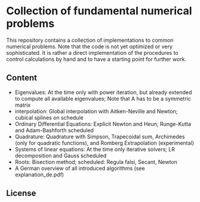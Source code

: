 # Collection of fundamental numerical problems

This repository contains a collection of implementations to common numerical problems. Note that the code is not yet optimized or very sophisticated. It is rather a direct implementation of the procedures to control calculations by hand and to have a starting point for further work.

## Content

* Eigenvalues: At the time only with power iteration, but already extended to compute all available eigenvalues; Note that A has to be a symmetric matrix
* interpolation: Global interpolation with Aitken-Neville and Newton; cubical splines on schedule
* Ordinary Differential Equations: Explicit Newton and Heun; Runge-Kutta and Adam-Bashforth scheduled
* Quadrature: Quadrature with Simpson, Trapecoidal sum, Archimedes (only for quadratic functions), and Romberg Extrapolation (experimental)
* Systems of linear equations: At the time only iterative solvers; LR decomposition and Gauss scheduled
* Roots: Bisection method; scheduled: Regula falsi, Secant, Newton
* A German overview of all introduced algorithms (see explanation_de.pdf)
  
## License
